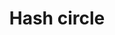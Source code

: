 ---
title: Hash circle
tags: ["hash", "circle", "tag", "label", "symbol", "identifier", "marker", "notation", "sign"]
icon: hash-circle
svg: '<svg xmlns="http://www.w3.org/2000/svg" width="24" height="24" fill="none" viewBox="0 0 24 24" stroke-width="1.5" stroke-linecap="round" stroke-linejoin="round" stroke="currentColor"><path d="m10.905 8-1.437 8m4.937-8-1.437 8m3.314-5.75H7.718m8.564 3.5H7.718"/><circle cx="12" cy="12" r="9"/></svg>'
---